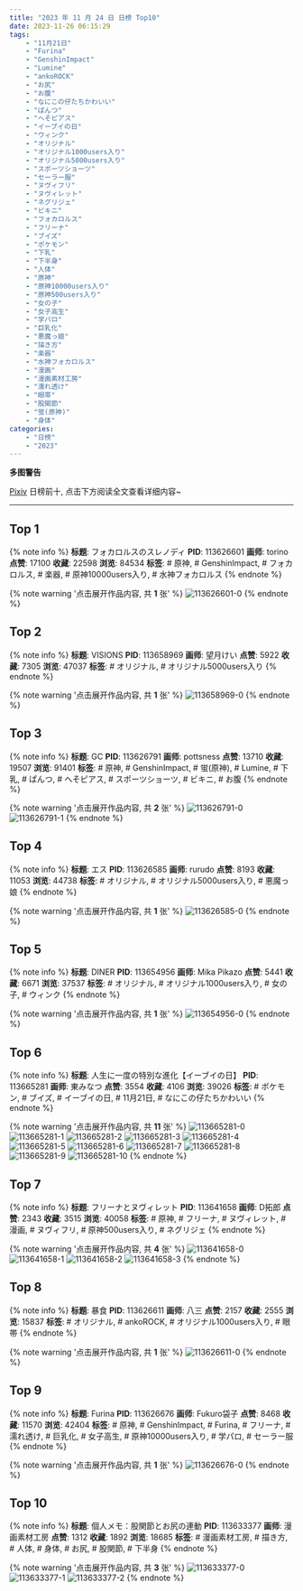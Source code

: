 ```yaml
---
title: "2023 年 11 月 24 日 日榜 Top10"
date: 2023-11-26 06:15:29
tags:
    - "11月21日"
    - "Furina"
    - "GenshinImpact"
    - "Lumine"
    - "ankoROCK"
    - "お尻"
    - "お腹"
    - "なにこの仔たちかわいい"
    - "ぱんつ"
    - "へそピアス"
    - "イーブイの日"
    - "ウィンク"
    - "オリジナル"
    - "オリジナル1000users入り"
    - "オリジナル5000users入り"
    - "スポーツショーツ"
    - "セーラー服"
    - "ヌヴィフリ"
    - "ヌヴィレット"
    - "ネグリジェ"
    - "ビキニ"
    - "フォカロルス"
    - "フリーナ"
    - "ブイズ"
    - "ポケモン"
    - "下乳"
    - "下半身"
    - "人体"
    - "原神"
    - "原神10000users入り"
    - "原神500users入り"
    - "女の子"
    - "女子高生"
    - "学パロ"
    - "巨乳化"
    - "悪魔っ娘"
    - "描き方"
    - "楽器"
    - "水神フォカロルス"
    - "漫画"
    - "漫画素材工房"
    - "濡れ透け"
    - "眼帯"
    - "股関節"
    - "蛍(原神)"
    - "身体"
categories:
    - "日榜"
    - "2023"
---
```


<i class="fa fa-triangle-exclamation"></i>**多图警告**<i class="fa fa-triangle-exclamation"></i>

[Pixiv](https://www.pixiv.net/) 日榜前十, 点击下方阅读全文查看详细内容~

<!-- more -->

---

## Top 1

{% note info %}
**标题**: フォカロルスのスレノディ
**PID**: 113626601 **画师**: torino
**点赞**: 17100 **收藏**: 22598 **浏览**: 84534
**标签**: # 原神, # GenshinImpact, # フォカロルス, # 楽器, # 原神10000users入り, # 水神フォカロルス
{% endnote %}

{% note warning '点击展开作品内容, 共 **1** 张' %}
![113626601-0](https://i.pixiv.re/img-original/img/2023/11/23/00/00/17/113626601_p0.jpg)
{% endnote %}

## Top 2

{% note info %}
**标题**: VISIONS
**PID**: 113658969 **画师**: 望月けい
**点赞**: 5922 **收藏**: 7305 **浏览**: 47037
**标签**: # オリジナル, # オリジナル5000users入り
{% endnote %}

{% note warning '点击展开作品内容, 共 **1** 张' %}
![113658969-0](https://i.pixiv.re/img-original/img/2023/11/24/02/40/36/113658969_p0.png)
{% endnote %}

## Top 3

{% note info %}
**标题**: GC
**PID**: 113626791 **画师**: pottsness
**点赞**: 13710 **收藏**: 19507 **浏览**: 91401
**标签**: # 原神, # GenshinImpact, # 蛍(原神), # Lumine, # 下乳, # ぱんつ, # へそピアス, # スポーツショーツ, # ビキニ, # お腹
{% endnote %}

{% note warning '点击展开作品内容, 共 **2** 张' %}
![113626791-0](https://i.pixiv.re/img-original/img/2023/11/23/00/01/14/113626791_p0.jpg)
![113626791-1](https://i.pixiv.re/img-original/img/2023/11/23/00/01/14/113626791_p1.jpg)
{% endnote %}

## Top 4

{% note info %}
**标题**: エス
**PID**: 113626585 **画师**: rurudo
**点赞**: 8193 **收藏**: 11053 **浏览**: 44738
**标签**: # オリジナル, # オリジナル5000users入り, # 悪魔っ娘
{% endnote %}

{% note warning '点击展开作品内容, 共 **1** 张' %}
![113626585-0](https://i.pixiv.re/img-original/img/2023/11/23/00/00/14/113626585_p0.png)
{% endnote %}

## Top 5

{% note info %}
**标题**: DINER
**PID**: 113654956 **画师**: Mika Pikazo
**点赞**: 5441 **收藏**: 6671 **浏览**: 37537
**标签**: # オリジナル, # オリジナル1000users入り, # 女の子, # ウィンク
{% endnote %}

{% note warning '点击展开作品内容, 共 **1** 张' %}
![113654956-0](https://i.pixiv.re/img-original/img/2023/11/24/00/00/02/113654956_p0.png)
{% endnote %}

## Top 6

{% note info %}
**标题**: 人生に一度の特別な進化【イーブイの日】
**PID**: 113665281 **画师**: 東みなつ
**点赞**: 3554 **收藏**: 4106 **浏览**: 39026
**标签**: # ポケモン, # ブイズ, # イーブイの日, # 11月21日, # なにこの仔たちかわいい
{% endnote %}

{% note warning '点击展开作品内容, 共 **11** 张' %}
![113665281-0](https://i.pixiv.re/img-original/img/2023/11/24/12/23/06/113665281_p0.png)
![113665281-1](https://i.pixiv.re/img-original/img/2023/11/24/12/23/06/113665281_p1.png)
![113665281-2](https://i.pixiv.re/img-original/img/2023/11/24/12/23/06/113665281_p2.png)
![113665281-3](https://i.pixiv.re/img-original/img/2023/11/24/12/23/06/113665281_p3.png)
![113665281-4](https://i.pixiv.re/img-original/img/2023/11/24/12/23/06/113665281_p4.png)
![113665281-5](https://i.pixiv.re/img-original/img/2023/11/24/12/23/06/113665281_p5.png)
![113665281-6](https://i.pixiv.re/img-original/img/2023/11/24/12/23/06/113665281_p6.png)
![113665281-7](https://i.pixiv.re/img-original/img/2023/11/24/12/23/06/113665281_p7.png)
![113665281-8](https://i.pixiv.re/img-original/img/2023/11/24/12/23/06/113665281_p8.png)
![113665281-9](https://i.pixiv.re/img-original/img/2023/11/24/12/23/06/113665281_p9.png)
![113665281-10](https://i.pixiv.re/img-original/img/2023/11/24/12/23/06/113665281_p10.png)
{% endnote %}

## Top 7

{% note info %}
**标题**: フリーナとヌヴィレット
**PID**: 113641658 **画师**: D拓郎
**点赞**: 2343 **收藏**: 3515 **浏览**: 40058
**标签**: # 原神, # フリーナ, # ヌヴィレット, # 漫画, # ヌヴィフリ, # 原神500users入り, # ネグリジェ
{% endnote %}

{% note warning '点击展开作品内容, 共 **4** 张' %}
![113641658-0](https://i.pixiv.re/img-original/img/2023/11/23/15/43/55/113641658_p0.png)
![113641658-1](https://i.pixiv.re/img-original/img/2023/11/23/15/43/55/113641658_p1.png)
![113641658-2](https://i.pixiv.re/img-original/img/2023/11/23/15/43/55/113641658_p2.png)
![113641658-3](https://i.pixiv.re/img-original/img/2023/11/23/15/43/55/113641658_p3.png)
{% endnote %}

## Top 8

{% note info %}
**标题**: 暴食
**PID**: 113626611 **画师**: 八三
**点赞**: 2157 **收藏**: 2555 **浏览**: 15837
**标签**: # オリジナル, # ankoROCK, # オリジナル1000users入り, # 眼帯
{% endnote %}

{% note warning '点击展开作品内容, 共 **1** 张' %}
![113626611-0](https://i.pixiv.re/img-original/img/2023/11/23/00/00/20/113626611_p0.jpg)
{% endnote %}

## Top 9

{% note info %}
**标题**: Furina
**PID**: 113626676 **画师**: Fukuro袋子
**点赞**: 8468 **收藏**: 11570 **浏览**: 42404
**标签**: # 原神, # GenshinImpact, # Furina, # フリーナ, # 濡れ透け, # 巨乳化, # 女子高生, # 原神10000users入り, # 学パロ, # セーラー服
{% endnote %}

{% note warning '点击展开作品内容, 共 **1** 张' %}
![113626676-0](https://i.pixiv.re/img-original/img/2023/11/23/00/00/34/113626676_p0.jpg)
{% endnote %}

## Top 10

{% note info %}
**标题**: 個人メモ：股関節とお尻の連動
**PID**: 113633377 **画师**: 漫画素材工房
**点赞**: 1312 **收藏**: 1892 **浏览**: 18685
**标签**: # 漫画素材工房, # 描き方, # 人体, # 身体, # お尻, # 股関節, # 下半身
{% endnote %}

{% note warning '点击展开作品内容, 共 **3** 张' %}
![113633377-0](https://i.pixiv.re/img-original/img/2023/11/23/07/00/06/113633377_p0.jpg)
![113633377-1](https://i.pixiv.re/img-original/img/2023/11/23/07/00/06/113633377_p1.jpg)
![113633377-2](https://i.pixiv.re/img-original/img/2023/11/23/07/00/06/113633377_p2.jpg)
{% endnote %}
